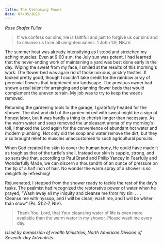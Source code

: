 ```yaml
---
title: The Cleansing Power
date: 07/05/2025
---
```


_Rose Shafer Fuller_

> <p></p>
> If we confess our sins, He is faithful and just to forgive us our sins and to cleanse us from all unrighteousness. 1 John 1:9, NKJV.

The summer heat was already intensifying as I stood and stretched my aching muscles. Even at 9:00 a.m. the July sun was potent. I had learned that the never-ending work of maintaining a yard was best done early in the day. Wiping the sweat from my face, I smiled at the results of this morning's work. The flower bed was again rid of those noxious, prickly thistles. It looked pretty good, though I couldn't take credit for the rainbow array of perennial flowers that brightened our landscape. The previous owner had shown a real talent for arranging and planning flower beds that would complement the uneven terrain. My job was to try to keep the weeds removed.

Returning the gardening tools to the garage, I gratefully headed for the shower. The dust and dirt of the garden mixed with sweat might be a sign of honest labor, but it was hardly a thing to cherish longer than necessary. As the warm water and soap removed the unpleasant aroma of my morning's toil, I thanked the Lord again for the convenience of abundant hot water and modern plumbing. Not only did the soap and water remove the dirt, but they also brought relief to muscles unaccustomed to such agricultural pursuits.

When God created the skin to cover the human body, He could have made it as tough as that of the turtle's shell. Instead our skin is supple, strong, and so sensitive that, according to Paul Brand and Philip Yancey in Fearfully and Wonderfully Made, we can discern a thousandth of an ounce of pressure on the tip of a half inch of hair. No wonder the warm spray of a shower is so delightfully refreshing!

Rejuvenated, I stepped from the shower ready to tackle the rest of the day's tasks. The psalmist had recognized the restorative power of water when he prayed, "Wash away all my iniquity and cleanse me from my sin. . . . Cleanse me with hyssop, and I will be clean; wash me, and I will be whiter than snow" (Ps. 51:2-7, NIV).

> <callout></callout>
> Thank You, Lord, that Your cleansing water of life is even more available than the warm water in my shower. Please wash me every day.

_Used by permission of Health Ministries, North American Division of Seventh-day Adventists._